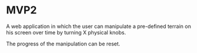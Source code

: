 # MVP2
A web application in which the user can manipulate a pre-defined terrain on his screen over time by turning X physical knobs.

The progress of the manipulation can be reset.

